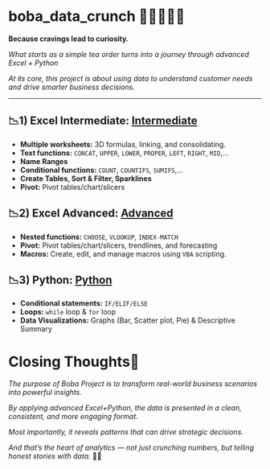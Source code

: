 # boba_data_crunch 🧋👩🏻‍💻✨

**Because cravings lead to curiosity.**

_What starts as a simple tea order turns into a journey through advanced Excel + Python_ 

_At its core, this project is about using data to understand customer needs and drive smarter business decisions._

---

## 📉1) Excel Intermediate: [Intermediate ](https://github.com/amy941/boba_data_crunch/tree/main/1_Excel_Intermediate_boba)
- **Multiple worksheets:** 3D formulas, linking, and consolidating.
- **Text functions:** `CONCAT`, `UPPER`, `LOWER`, `PROPER`, `LEFT`, `RIGHT`, `MID`,...
- **Name Ranges**
- **Conditional functions:** `COUNT`, `COUNTIFS`, `SUMIFS`,...
- **Create Tables, Sort & Filter, Sparklines**
- **Pivot:** Pivot tables/chart/slicers

## 📉2) Excel Advanced: [Advanced]()
- **Nested functions:** `CHOOSE`, `VLOOKUP`, `INDEX-MATCH`
- **Pivot:** Pivot tables/chart/slicers, trendlines, and forecasting
- **Macros:**  Create, edit, and manage macros using `VBA` scripting.

## 📉3) Python: [Python]()
- **Conditional statements:** `IF/ELIF/ELSE`
- **Loops:** `while` loop & `for` loop
- **Data Visualizations:** Graphs (Bar, Scatter plot, Pie) & Descriptive Summary

# Closing Thoughts💭
_The purpose of Boba Project is to transform real-world business scenarios into powerful insights._ 

_By applying advanced Excel+Python, the data is presented in a clean, consistent, and more engaging format._

_Most importantly, it reveals patterns that can drive strategic decisions._ 

_And that’s the heart of analytics — not just crunching numbers, but telling honest stories with data._ 🧋💓

